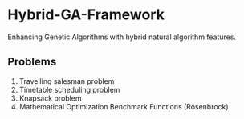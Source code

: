 # Hybrid-GA-Framework
Enhancing Genetic Algorithms with hybrid natural algorithm features.

## Problems
1. Travelling salesman problem
2. Timetable scheduling problem
3. Knapsack problem
4. Mathematical Optimization Benchmark Functions (Rosenbrock)
